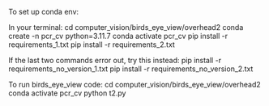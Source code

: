 To set up conda env:

In your terminal:
cd computer_vision/birds_eye_view/overhead2
conda create -n pcr_cv python=3.11.7
conda activate pcr_cv
pip install -r requirements_1.txt
pip install -r requirements_2.txt

If the last two commands error out, try this instead:
pip install -r requirements_no_version_1.txt
pip install -r requirements_no_version_2.txt


To run birds_eye_view code:
cd computer_vision/birds_eye_view/overhead2
conda activate pcr_cv
python t2.py